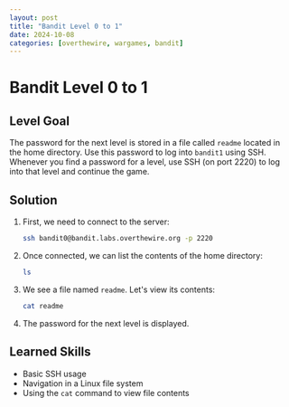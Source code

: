```yaml
---
layout: post
title: "Bandit Level 0 to 1"
date: 2024-10-08
categories: [overthewire, wargames, bandit]
---
```


# Bandit Level 0 to 1

## Level Goal

The password for the next level is stored in a file called `readme` located in the home directory. Use this password to log into `bandit1` using SSH. Whenever you find a password for a level, use SSH (on port 2220) to log into that level and continue the game.

## Solution

1. First, we need to connect to the server:

   ```bash
   ssh bandit0@bandit.labs.overthewire.org -p 2220
   ```

2. Once connected, we can list the contents of the home directory:

   ```bash
   ls
   ```

3. We see a file named `readme`. Let's view its contents:

   ```bash
   cat readme
   ```

4. The password for the next level is displayed.

## Learned Skills

- Basic SSH usage
- Navigation in a Linux file system
- Using the `cat` command to view file contents